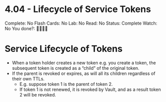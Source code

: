 # 4.04 - Lifecycle of Service Tokens

Complete: No
Flash Cards: No
Lab: No
Read: No
Status: Complete
Watch: No
You done?: 🌚🌚🌚🌚

# Service Lifecycle of Tokens

- When a token holder creates a new token e.g. you create a token, the subsequent token is created as a “child” of the original token.
- If the parent is revoked or expires, as will all its children regardless of their own TTLs.
    - E.g. suppose token 1 is the parent of token 2.
    - If token 1 is not renewed, it is revoked by Vault, and as a result token 2 will be revoked.